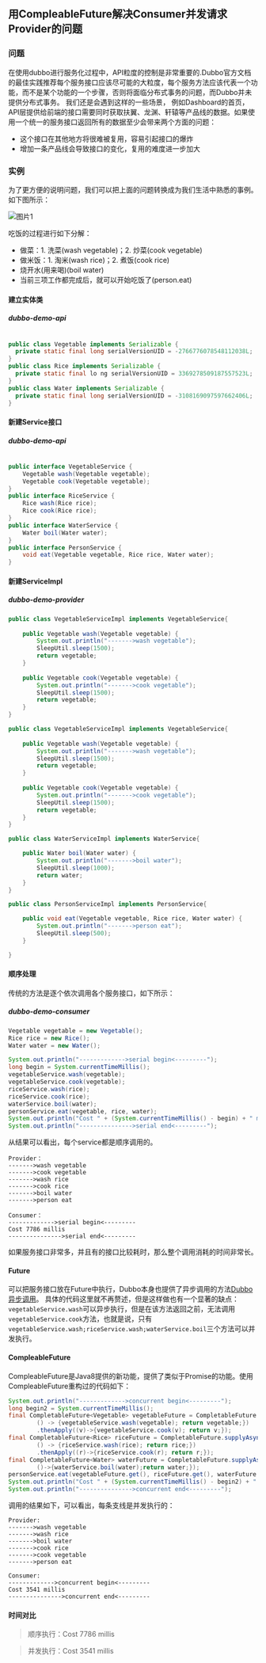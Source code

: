 ## 用CompleableFuture解决Consumer并发请求Provider的问题

### 问题
在使用dubbo进行服务化过程中，API粒度的控制是非常重要的.Dubbo官方文档的最佳实践推荐每个服务接口应该尽可能的大粒度，每个服务方法应该代表一个功能，而不是某个功能的一个步骤，否则将面临分布式事务的问题，而Dubbo并未提供分布式事务。
我们还是会遇到这样的一些场景，
例如Dashboard的首页，API层提供给前端的接口需要同时获取扶翼、龙渊、轩辕等产品线的数据。如果使用一个统一的服务接口返回所有的数据至少会带来两个方面的问题：
+ 这个接口在其他地方将很难被复用，容易引起接口的爆炸
+ 增加一条产品线会导致接口的变化，复用的难度进一步加大

### 实例
为了更方便的说明问题，我们可以把上面的问题转换成为我们生活中熟悉的事例。如下图所示：

![图片1](http://7xo7zr.com1.z0.glb.clouddn.com/1.png)

吃饭的过程进行如下分解：
+ 做菜：1. 洗菜(wash vegetable)；2. 炒菜(cook vegetable)
+ 做米饭：1. 淘米(wash rice)；2. 煮饭(cook rice)
+ 烧开水(用来喝)(boil water)
+ 当前三项工作都完成后，就可以开始吃饭了(person.eat)

#### 建立实体类
##### dubbo-demo-api

```java

public class Vegetable implements Serializable {
  private static final long serialVersionUID = -2766776078548112038L;
}
public class Rice implements Serializable {
  private static final lo ng serialVersionUID = 3369278509187557523L;
}
public class Water implements Serializable {
  private static final long serialVersionUID = -3108169097597662406L;
}

```

#### 新建Service接口
##### dubbo-demo-api

```java

public interface VegetableService {
	Vegetable wash(Vegetable vegetable);
	Vegetable cook(Vegetable vegetable);
}
public interface RiceService {
	Rice wash(Rice rice);
	Rice cook(Rice rice);
}
public interface WaterService {
	Water boil(Water water);
}
public interface PersonService {
	void eat(Vegetable vegetable, Rice rice, Water water);
}
```

#### 新建ServiceImpl
##### dubbo-demo-provider

```java
public class VegetableServiceImpl implements VegetableService{
    
    public Vegetable wash(Vegetable vegetable) {
        System.out.println("------->wash vegetable");
        SleepUtil.sleep(1500);
        return vegetable;
    }
    
    public Vegetable cook(Vegetable vegetable) {
        System.out.println("------->cook vegetable");
        SleepUtil.sleep(1500);
        return vegetable;
    }
}

public class VegetableServiceImpl implements VegetableService{
    
    public Vegetable wash(Vegetable vegetable) {
        System.out.println("------->wash vegetable");
        SleepUtil.sleep(1500);
        return vegetable;
    }
    
    public Vegetable cook(Vegetable vegetable) {
        System.out.println("------->cook vegetable");
        SleepUtil.sleep(1500);
        return vegetable;
    }
}

public class WaterServiceImpl implements WaterService{

    public Water boil(Water water) {
        System.out.println("------->boil water");
        SleepUtil.sleep(1000);
        return water;
    }
}

public class PersonServiceImpl implements PersonService{

    public void eat(Vegetable vegetable, Rice rice, Water water) {
        System.out.println("------->person eat");
        SleepUtil.sleep(500);
    }

}
```

#### 顺序处理
传统的方法是逐个依次调用各个服务接口，如下所示：
##### dubbo-demo-consumer

```java
Vegetable vegetable = new Vegetable();
Rice rice = new Rice();
Water water = new Water();

System.out.println("------------->serial begin<---------");
long begin = System.currentTimeMillis();
vegetableService.wash(vegetable);
vegetableService.cook(vegetable);
riceService.wash(rice);
riceService.cook(rice);
waterService.boil(water);
personService.eat(vegetable, rice, water);
System.out.println("Cost " + (System.currentTimeMillis() - begin) + " millis");
System.out.println("--------------->serial end<---------");
```

从结果可以看出，每个service都是顺序调用的。

```
Provider：
------->wash vegetable
------->cook vegetable
------->wash rice
------->cook rice
------->boil water
------->person eat 

Consumer：
------------->serial begin<---------
Cost 7786 millis
--------------->serial end<---------
```

如果服务接口非常多，并且有的接口比较耗时，那么整个调用消耗的时间非常长。

#### Future
可以把服务接口放在Future中执行，Dubbo本身也提供了异步调用的方法[Dubbo异步调用](http://dubbo.io/User+Guide-zh.htm#UserGuide-zh-%E5%BC%82%E6%AD%A5%E8%B0%83%E7%94%A8)。
具体的代码这里就不再赘述，但是这样做也有一个显著的缺点：`vegetableService.wash`可以异步执行，但是在该方法返回之前，无法调用`vegetableService.cook`方法，也就是说，只有`vegetableService.wash;riceService.wash;waterService.boil`三个方法可以并发执行。

#### CompleableFuture
CompleableFuture是Java8提供的新功能，提供了类似于Promise的功能。使用CompleableFuture重构过的代码如下：

```java
System.out.println("------------->concurrent begin<---------");
long begin2 = System.currentTimeMillis();
final CompletableFuture<Vegetable> vegetableFuture = CompletableFuture.supplyAsync(
        () -> {vegetableService.wash(vegetable); return vegetable;})
        .thenApply((v)->{vegetableService.cook(v); return v;});
final CompletableFuture<Rice> riceFuture = CompletableFuture.supplyAsync(
        () -> {riceService.wash(rice); return rice;})
        .thenApply((r)->{riceService.cook(r); return r;});
final CompletableFuture<Water> waterFuture = CompletableFuture.supplyAsync(
        ()->{waterService.boil(water);return water;});
personService.eat(vegetableFuture.get(), riceFuture.get(), waterFuture.get());
System.out.println("Cost " + (System.currentTimeMillis() - begin2) + " millis");
System.out.println("--------------->concurrent end<---------");
```

调用的结果如下，可以看出，每条支线是并发执行的：

```
Provider:
------->wash vegetable
------->wash rice
------->boil water
------->cook rice
------->cook vegetable
------->person eat

Consumer:
------------->concurrent begin<---------
Cost 3541 millis
--------------->concurrent end<---------
```


#### 时间对比
>顺序执行：Cost 7786 millis

>并发执行：Cost 3541 millis




